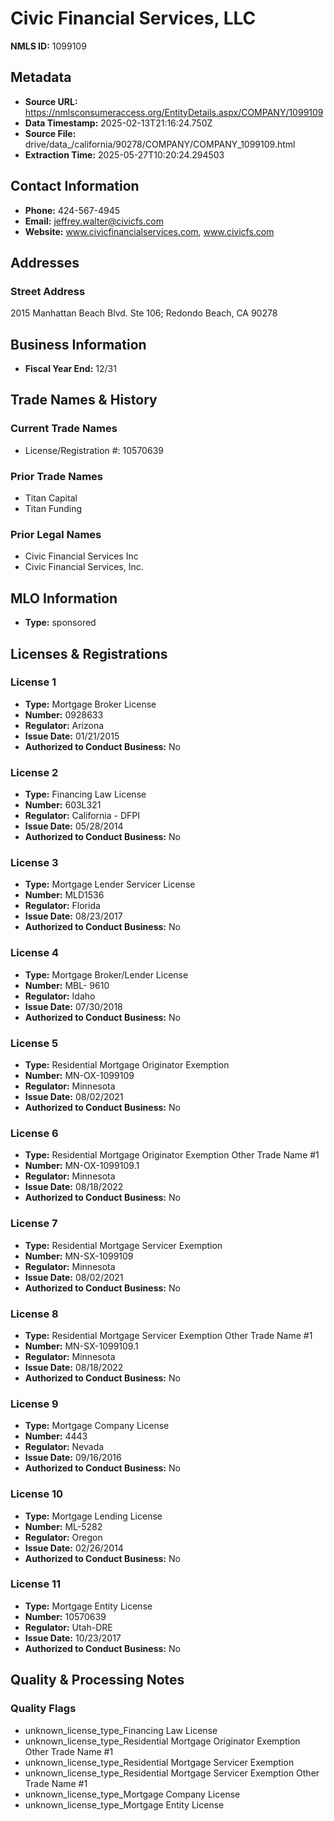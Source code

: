 # Civic Financial Services, LLC

**NMLS ID:** 1099109

## Metadata
- **Source URL:** https://nmlsconsumeraccess.org/EntityDetails.aspx/COMPANY/1099109
- **Data Timestamp:** 2025-02-13T21:16:24.750Z
- **Source File:** drive/data_/california/90278/COMPANY/COMPANY_1099109.html
- **Extraction Time:** 2025-05-27T10:20:24.294503

## Contact Information
- **Phone:** 424-567-4945
- **Email:** jeffrey.walter@civicfs.com
- **Website:** www.civicfinancialservices.com, www.civicfs.com

## Addresses
### Street Address
2015 Manhattan Beach Blvd. Ste 106; Redondo Beach, CA 90278

## Business Information
- **Fiscal Year End:** 12/31

## Trade Names & History
### Current Trade Names
- License/Registration #: 10570639

### Prior Trade Names
- Titan Capital
- Titan Funding

### Prior Legal Names
- Civic Financial Services Inc
- Civic Financial Services, Inc.

## MLO Information
- **Type:** sponsored

## Licenses & Registrations

### License 1
- **Type:** Mortgage Broker License
- **Number:** 0928633
- **Regulator:** Arizona
- **Issue Date:** 01/21/2015
- **Authorized to Conduct Business:** No

### License 2
- **Type:** Financing Law License
- **Number:** 603L321
- **Regulator:** California - DFPI
- **Issue Date:** 05/28/2014
- **Authorized to Conduct Business:** No

### License 3
- **Type:** Mortgage Lender Servicer License
- **Number:** MLD1536
- **Regulator:** Florida
- **Issue Date:** 08/23/2017
- **Authorized to Conduct Business:** No

### License 4
- **Type:** Mortgage Broker/Lender License
- **Number:** MBL- 9610
- **Regulator:** Idaho
- **Issue Date:** 07/30/2018
- **Authorized to Conduct Business:** No

### License 5
- **Type:** Residential Mortgage Originator Exemption
- **Number:** MN-OX-1099109
- **Regulator:** Minnesota
- **Issue Date:** 08/02/2021
- **Authorized to Conduct Business:** No

### License 6
- **Type:** Residential Mortgage Originator Exemption Other Trade Name #1
- **Number:** MN-OX-1099109.1
- **Regulator:** Minnesota
- **Issue Date:** 08/18/2022
- **Authorized to Conduct Business:** No

### License 7
- **Type:** Residential Mortgage Servicer Exemption
- **Number:** MN-SX-1099109
- **Regulator:** Minnesota
- **Issue Date:** 08/02/2021
- **Authorized to Conduct Business:** No

### License 8
- **Type:** Residential Mortgage Servicer Exemption Other Trade Name #1
- **Number:** MN-SX-1099109.1
- **Regulator:** Minnesota
- **Issue Date:** 08/18/2022
- **Authorized to Conduct Business:** No

### License 9
- **Type:** Mortgage Company License
- **Number:** 4443
- **Regulator:** Nevada
- **Issue Date:** 09/16/2016
- **Authorized to Conduct Business:** No

### License 10
- **Type:** Mortgage Lending License
- **Number:** ML-5282
- **Regulator:** Oregon
- **Issue Date:** 02/26/2014
- **Authorized to Conduct Business:** No

### License 11
- **Type:** Mortgage Entity License
- **Number:** 10570639
- **Regulator:** Utah-DRE
- **Issue Date:** 10/23/2017
- **Authorized to Conduct Business:** No

## Quality & Processing Notes
### Quality Flags
- unknown_license_type_Financing Law License
- unknown_license_type_Residential Mortgage Originator Exemption Other Trade Name #1
- unknown_license_type_Residential Mortgage Servicer Exemption
- unknown_license_type_Residential Mortgage Servicer Exemption Other Trade Name #1
- unknown_license_type_Mortgage Company License
- unknown_license_type_Mortgage Entity License
